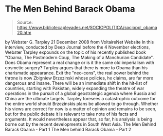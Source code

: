 # The Men Behind Barack Obama

> Source: https://www.bibliotecapleyades.net/SOCIOPOLITICA/sociopol_obama20.htm

by Webster G. Tarpley
21 December 2008
from
VoltaireNet Website
In this interview, conducted by Deep Journal
before the 4 November elections, Webster Tarpley expounds on the topic of
his recently published book "Obama, The Postmodern Coup, The Making of a
Manchurian Candidate".
Does Obama represent a real change or is it the
same old imperialism with cosmetic surgery?
Tarpley argues that there is more to Obama than his charismatic appearance.
Exit the "neo-cons", the real power behind the throne is now
Zbigniew
Brzezinski whose policies, he claims, are far more dangerous and insane.
There will be an immediate shift in the hit-list of countries, starting with
Pakistan, widely expanding the theatre of war operations in the pursuit of a
global geostrategic agenda where Russia and China are the ultimate targets.
Tarpley foresees a catastrophic outcome for the
entire world should Brzezinskis plans be allowed to go through. Whether his
views are correct for now is a matter of opinion and remains to be seen, but
for the public debate it is relevant to take note of his facts and
arguments.
It would nevertheless appear that, so far, his
analysis is being borne out by the recent developments in South West Asia.
The Men Behind Barack Obama - Part 1
The Men behind Barack Obama - Part 2
